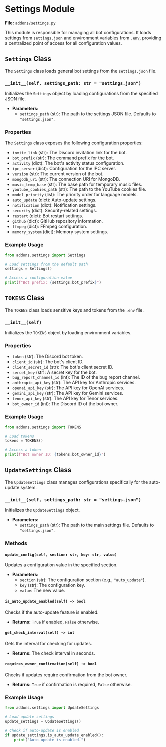 # Settings Module

**File:** [`addons/settings.py`](addons/settings.py)

This module is responsible for managing all bot configurations. It loads settings from `settings.json` and environment variables from `.env`, providing a centralized point of access for all configuration values.

## `Settings` Class

The `Settings` class loads general bot settings from the `settings.json` file.

### `__init__(self, settings_path: str = "settings.json")`

Initializes the `Settings` object by loading configurations from the specified JSON file.

*   **Parameters:**
    *   `settings_path` (str): The path to the settings JSON file. Defaults to `"settings.json"`.

### Properties

The `Settings` class exposes the following configuration properties:

*   `invite_link` (str): The Discord invitation link for the bot.
*   `bot_prefix` (str): The command prefix for the bot.
*   `activity` (dict): The bot's activity status configuration.
*   `ipc_server` (dict): Configuration for the IPC server.
*   `version` (str): The current version of the bot.
*   `mongodb_uri` (str): The connection URI for MongoDB.
*   `music_temp_base` (str): The base path for temporary music files.
*   `youtube_cookies_path` (str): The path to the YouTube cookies file.
*   `model_priority` (list): The priority order for language models.
*   `auto_update` (dict): Auto-update settings.
*   `notification` (dict): Notification settings.
*   `security` (dict): Security-related settings.
*   `restart` (dict): Bot restart settings.
*   `github` (dict): GitHub repository information.
*   `ffmpeg` (dict): FFmpeg configuration.
*   `memory_system` (dict): Memory system settings.

### Example Usage

```python
from addons.settings import Settings

# Load settings from the default path
settings = Settings()

# Access a configuration value
print(f"Bot prefix: {settings.bot_prefix}")
```

## `TOKENS` Class

The `TOKENS` class loads sensitive keys and tokens from the `.env` file.

### `__init__(self)`

Initializes the `TOKENS` object by loading environment variables.

### Properties

*   `token` (str): The Discord bot token.
*   `client_id` (str): The bot's client ID.
*   `client_secret_id` (str): The bot's client secret ID.
*   `sercet_key` (str): A secret key for the bot.
*   `bug_report_channel_id` (int): The ID of the bug report channel.
*   `anthropic_api_key` (str): The API key for Anthropic services.
*   `openai_api_key` (str): The API key for OpenAI services.
*   `gemini_api_key` (str): The API key for Gemini services.
*   `tenor_api_key` (str): The API key for Tenor services.
*   `bot_owner_id` (int): The Discord ID of the bot owner.

### Example Usage

```python
from addons.settings import TOKENS

# Load tokens
tokens = TOKENS()

# Access a token
print(f"Bot owner ID: {tokens.bot_owner_id}")
```

## `UpdateSettings` Class

The `UpdateSettings` class manages configurations specifically for the auto-update system.

### `__init__(self, settings_path: str = "settings.json")`

Initializes the `UpdateSettings` object.

*   **Parameters:**
    *   `settings_path` (str): The path to the main settings file. Defaults to `"settings.json"`.

### Methods

#### `update_config(self, section: str, key: str, value)`

Updates a configuration value in the specified section.

*   **Parameters:**
    *   `section` (str): The configuration section (e.g., `"auto_update"`).
    *   `key` (str): The configuration key.
    *   `value`: The new value.

#### `is_auto_update_enabled(self) -> bool`

Checks if the auto-update feature is enabled.

*   **Returns:** `True` if enabled, `False` otherwise.

#### `get_check_interval(self) -> int`

Gets the interval for checking for updates.

*   **Returns:** The check interval in seconds.

#### `requires_owner_confirmation(self) -> bool`

Checks if updates require confirmation from the bot owner.

*   **Returns:** `True` if confirmation is required, `False` otherwise.

### Example Usage

```python
from addons.settings import UpdateSettings

# Load update settings
update_settings = UpdateSettings()

# Check if auto-update is enabled
if update_settings.is_auto_update_enabled():
    print("Auto-update is enabled.")
